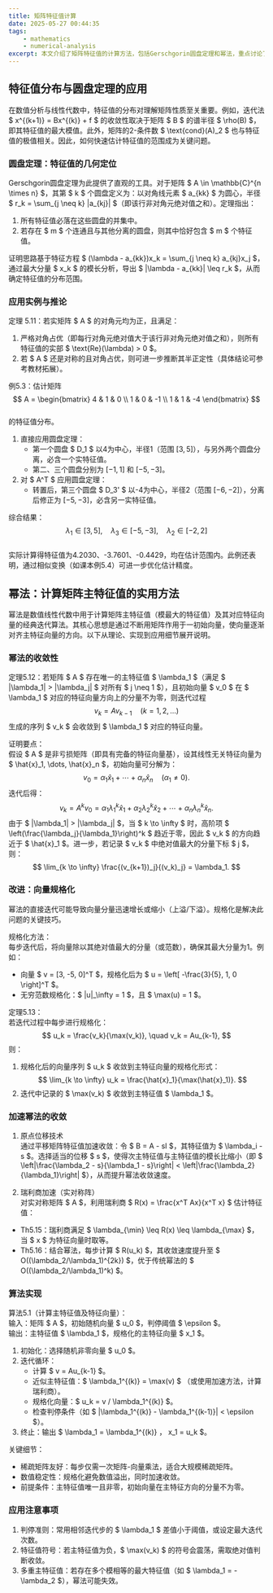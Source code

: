 ```yaml
---
title: 矩阵特征值计算
date: 2025-05-27 00:44:35
tags:
    - mathematics
    - numerical-analysis
excerpt: 本文介绍了矩阵特征值的计算方法，包括Gerschgorin圆盘定理和幂法，重点讨论了特征值分布的几何定位及其在数值分析中的应用。
---
```

## 特征值分布与圆盘定理的应用

在数值分析与线性代数中，特征值的分布对理解矩阵性质至关重要。例如，迭代法 $ x^{(k+1)} = Bx^{(k)} + f $ 的收敛性取决于矩阵 $ B $ 的谱半径 $ \rho(B) $，即其特征值的最大模值。此外，矩阵的2-条件数 $ \text{cond}(A)_2 $ 也与特征值的极值相关。因此，如何快速估计特征值的范围成为关键问题。

### 圆盘定理：特征值的几何定位  
Gerschgorin圆盘定理为此提供了直观的工具。对于矩阵 $ A \in \mathbb{C}^{n \times n} $，其第 $ k $ 个圆盘定义为：以对角线元素 $ a_{kk} $ 为圆心，半径 $ r_k = \sum_{j \neq k} |a_{kj}| $（即该行非对角元绝对值之和）。定理指出：  
1. 所有特征值必落在这些圆盘的并集中。  
2. 若存在 $ m $ 个连通且与其他分离的圆盘，则其中恰好包含 $ m $ 个特征值。  

证明思路基于特征方程 $ (\lambda - a_{kk})x_k = \sum_{j \neq k} a_{kj}x_j $，通过最大分量 $ x_k $ 的模长分析，导出 $ |\lambda - a_{kk}| \leq r_k $，从而确定特征值的分布范围。

### 应用实例与推论  
定理 5.11：若实矩阵 $ A $ 的对角元均为正，且满足：  
1. 严格对角占优（即每行对角元绝对值大于该行非对角元绝对值之和），则所有特征值的实部 $ \text{Re}(\lambda) > 0 $。  
2. 若 $ A $ 还是对称的且对角占优，则可进一步推断其半正定性（具体结论可参考教材拓展）。  

例5.3：估计矩阵  
$$
A = \begin{bmatrix}
4 & 1 & 0 \\
1 & 0 & -1 \\
1 & 1 & -4
\end{bmatrix}
$$  
的特征值分布。  
1. 直接应用圆盘定理：  
   - 第一个圆盘 $ D_1 $ 以4为中心，半径1（范围 $[3,5]$），与另外两个圆盘分离，必含一个实特征值。  
   - 第二、三个圆盘分别为 $[-1,1]$ 和 $[-5,-3]$。  
2. 对 $ A^T $ 应用圆盘定理：  
   - 转置后，第三个圆盘 $ D_3' $ 以-4为中心，半径2（范围 $[-6,-2]$），分离后修正为 $[-5,-3]$，必含另一实特征值。  

综合结果：  
$$
\lambda_1 \in [3,5], \quad \lambda_3 \in [-5,-3], \quad \lambda_2 \in [-2,2]
$$  
实际计算得特征值为4.2030、-3.7601、-0.4429，均在估计范围内。此例还表明，通过相似变换（如课本例5.4）可进一步优化估计精度。


## 幂法：计算矩阵主特征值的实用方法

幂法是数值线性代数中用于计算矩阵主特征值（模最大的特征值）及其对应特征向量的经典迭代算法。其核心思想是通过不断用矩阵作用于一初始向量，使向量逐渐对齐主特征向量的方向。以下从理论、实现到应用细节展开说明。


### 幂法的收敛性
定理5.12：若矩阵 $ A $ 存在唯一的主特征值 $ \lambda_1 $（满足 $ |\lambda_1| > |\lambda_j| $ 对所有 $ j \neq 1 $），且初始向量 $ v_0 $ 在 $ \lambda_1 $ 对应的特征向量方向上的分量不为零，则迭代过程  
$$
v_k = Av_{k-1} \quad (k=1,2,\dots)
$$ 
生成的序列 $ v_k $ 会收敛到 $ \lambda_1 $ 对应的特征向量。

证明要点：  
假设 $ A $ 是非亏损矩阵（即具有完备的特征向量基），设其线性无关特征向量为 $ \hat{x}_1, \dots, \hat{x}_n $，初始向量可分解为：  
$$
v_0 = \alpha_1 \hat{x}_1 + \cdots + \alpha_n \hat{x}_n \quad (\alpha_1 \neq 0).
$$ 
迭代后得：  
$$
v_k = A^k v_0 = \alpha_1 \lambda_1^k \hat{x}_1 + \alpha_2 \lambda_2^k \hat{x}_2 + \cdots + \alpha_n \lambda_n^k \hat{x}_n.
$$ 
由于 $ |\lambda_1| > |\lambda_j| $，当 $ k \to \infty $ 时，高阶项 $ \left(\frac{\lambda_j}{\lambda_1}\right)^k $ 趋近于零，因此 $ v_k $ 的方向趋近于 $ \hat{x}_1 $。进一步，若记录 $ v_k $ 中绝对值最大的分量下标 $ j $，则：  
$$
\lim_{k \to \infty} \frac{(v_{k+1})_j}{(v_k)_j} = \lambda_1.
$$


### 改进：向量规格化
幂法的直接迭代可能导致向量分量迅速增长或缩小（上溢/下溢）。规格化是解决此问题的关键技巧。

规格化方法：  
每步迭代后，将向量除以其绝对值最大的分量（或范数），确保其最大分量为1。例如：  
- 向量 $ v = [3, -5, 0]^T $，规格化后为 $ u = \left[ -\frac{3}{5}, 1, 0 \right]^T $。  
- 无穷范数规格化：$ \|u\|_\infty = 1 $，且 $ \max(u) = 1 $。

定理5.13：  
若迭代过程中每步进行规格化：  
$$
u_k = \frac{v_k}{\max(v_k)}, \quad v_k = Au_{k-1},
$$ 
则：  
1. 规格化后的向量序列 $ u_k $ 收敛到主特征向量的规格化形式：  
   $$
   \lim_{k \to \infty} u_k = \frac{\hat{x}_1}{\max(\hat{x}_1)}.
   $$ 
2. 迭代中记录的 $ \max(v_k) $ 收敛到主特征值 $ \lambda_1 $。

### 加速幂法的收敛  
1. 原点位移技术  
通过平移矩阵特征值加速收敛：令 $ B = A - sI $，其特征值为 $ \lambda_i - s $。选择适当的位移 $ s $，使得次主特征值与主特征值的模长比缩小（即 $ \left|\frac{\lambda_2 - s}{\lambda_1 - s}\right| < \left|\frac{\lambda_2}{\lambda_1}\right| $），从而提升幂法收敛速度。  

2. 瑞利商加速（实对称阵）  
对实对称矩阵 $ A $，利用瑞利商 $ R(x) = \frac{x^T Ax}{x^T x} $ 估计特征值：  
- Th5.15：瑞利商满足 $ \lambda_{\min} \leq R(x) \leq \lambda_{\max} $，当 $ x $ 为特征向量时取等。  
- Th5.16：结合幂法，每步计算 $ R(u_k) $，其收敛速度提升至 $ O((\lambda_2/\lambda_1)^{2k}) $，优于传统幂法的 $ O((\lambda_2/\lambda_1)^k) $。


### 算法实现
算法5.1（计算主特征值及特征向量）：  
输入：矩阵 $ A $，初始随机向量 $ u_0 $，判停阈值 $ \epsilon $。  
输出：主特征值 $ \lambda_1 $，规格化的主特征向量 $ x_1 $。  

1. 初始化：选择随机非零向量 $ u_0 $。  
2. 迭代循环：  
   - 计算 $ v = Au_{k-1} $。  
   - 近似主特征值：$ \lambda_1^{(k)} = \max(v) $ （或使用加速方法，计算瑞利商）。  
   - 规格化向量：$ u_k = v / \lambda_1^{(k)} $。  
   - 检查判停条件（如 $ |\lambda_1^{(k)} - \lambda_1^{(k-1)}| < \epsilon $）。  
3. 终止：输出 $ \lambda_1 = \lambda_1^{(k)} $，$ x_1 = u_k $。  

关键细节：  
- 稀疏矩阵友好：每步仅需一次矩阵-向量乘法，适合大规模稀疏矩阵。  
- 数值稳定性：规格化避免数值溢出，同时加速收敛。  
- 前提条件：主特征值唯一且非零，初始向量在主特征方向的分量不为零。  


### 应用注意事项
1. 判停准则：常用相邻迭代步的 $ \lambda_1 $ 差值小于阈值，或设定最大迭代次数。  
2. 特征值符号：若主特征值为负，$ \max(v_k) $ 的符号会震荡，需取绝对值判断收敛。  
3. 多重主特征值：若存在多个模相等的最大特征值（如 $ \lambda_1 = -\lambda_2 $），幂法可能失效。  

